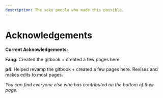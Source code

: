 ```yaml
---
description: The sexy people who made this possible.
---
```


# Acknowledgements

**Current Acknowledgements:**

**Fang**: Created the gitbook + created a few pages here.

**p4**: Helped revamp the gitbook + created a few pages here. Revises and makes edits to most pages.

_You can find everyone else who has contributed on the bottom of their page._



